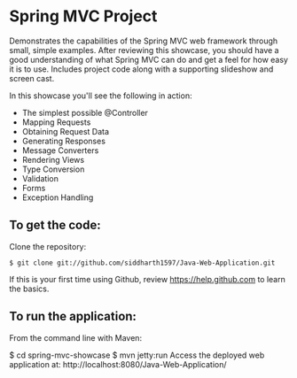 # Spring MVC Project
Demonstrates the capabilities of the Spring MVC web framework through small, simple examples. After reviewing this showcase, you should have a good understanding of what Spring MVC can do and get a feel for how easy it is to use. Includes project code along with a supporting slideshow and screen cast.

In this showcase you'll see the following in action:

* The simplest possible @Controller
* Mapping Requests
* Obtaining Request Data
* Generating Responses
* Message Converters
* Rendering Views
* Type Conversion
* Validation
* Forms
* Exception Handling

To get the code:
-------------------
Clone the repository:

    $ git clone git://github.com/siddharth1597/Java-Web-Application.git
    
If this is your first time using Github, review https://help.github.com to learn the basics.

To run the application:
-------------------	
From the command line with Maven:

$ cd spring-mvc-showcase
$ mvn jetty:run 
Access the deployed web application at: http://localhost:8080/Java-Web-Application/

